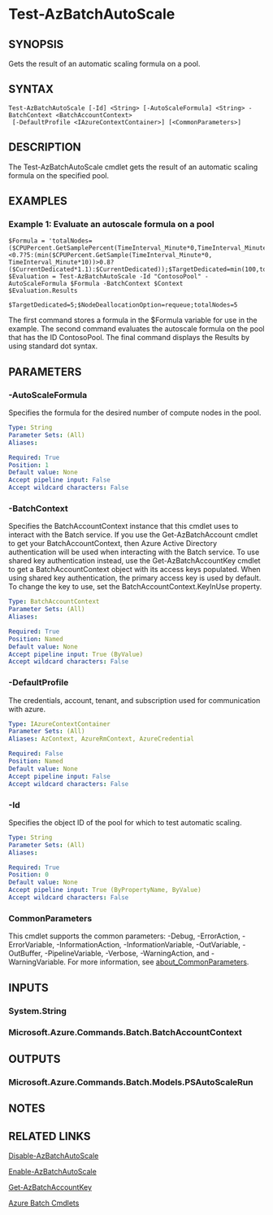 ﻿---
external help file: Microsoft.Azure.PowerShell.Cmdlets.Batch.dll-Help.xml
Module Name: Az.Batch
online version: https://docs.microsoft.com/powershell/module/az.batch/test-azbatchautoscale
schema: 2.0.0
---

# Test-AzBatchAutoScale

## SYNOPSIS
Gets the result of an automatic scaling formula on a pool.

## SYNTAX

```
Test-AzBatchAutoScale [-Id] <String> [-AutoScaleFormula] <String> -BatchContext <BatchAccountContext>
 [-DefaultProfile <IAzureContextContainer>] [<CommonParameters>]
```

## DESCRIPTION
The Test-AzBatchAutoScale cmdlet gets the result of an automatic scaling formula on the specified pool.

## EXAMPLES

### Example 1: Evaluate an autoscale formula on a pool
```
$Formula = 'totalNodes=($CPUPercent.GetSamplePercent(TimeInterval_Minute*0,TimeInterval_Minute*10)<0.7?5:(min($CPUPercent.GetSample(TimeInterval_Minute*0, TimeInterval_Minute*10))>0.8?($CurrentDedicated*1.1):$CurrentDedicated));$TargetDedicated=min(100,totalNodes);';
$Evaluation = Test-AzBatchAutoScale -Id "ContosoPool" -AutoScaleFormula $Formula -BatchContext $Context
$Evaluation.Results

$TargetDedicated=5;$NodeDeallocationOption=requeue;totalNodes=5
```

The first command stores a formula in the $Formula variable for use in the example.
The second command evaluates the autoscale formula on the pool that has the ID ContosoPool.
The final command displays the Results by using standard dot syntax.

## PARAMETERS

### -AutoScaleFormula
Specifies the formula for the desired number of compute nodes in the pool.

```yaml
Type: String
Parameter Sets: (All)
Aliases:

Required: True
Position: 1
Default value: None
Accept pipeline input: False
Accept wildcard characters: False
```

### -BatchContext
Specifies the BatchAccountContext instance that this cmdlet uses to interact with the Batch service.
If you use the Get-AzBatchAccount cmdlet to get your BatchAccountContext, then Azure Active Directory authentication will be used when interacting with the Batch service.
To use shared key authentication instead, use the Get-AzBatchAccountKey cmdlet to get a BatchAccountContext object with its access keys populated.
When using shared key authentication, the primary access key is used by default.
To change the key to use, set the BatchAccountContext.KeyInUse property.

```yaml
Type: BatchAccountContext
Parameter Sets: (All)
Aliases:

Required: True
Position: Named
Default value: None
Accept pipeline input: True (ByValue)
Accept wildcard characters: False
```

### -DefaultProfile
The credentials, account, tenant, and subscription used for communication with azure.

```yaml
Type: IAzureContextContainer
Parameter Sets: (All)
Aliases: AzContext, AzureRmContext, AzureCredential

Required: False
Position: Named
Default value: None
Accept pipeline input: False
Accept wildcard characters: False
```

### -Id
Specifies the object ID of the pool for which to test automatic scaling.

```yaml
Type: String
Parameter Sets: (All)
Aliases:

Required: True
Position: 0
Default value: None
Accept pipeline input: True (ByPropertyName, ByValue)
Accept wildcard characters: False
```

### CommonParameters
This cmdlet supports the common parameters: -Debug, -ErrorAction, -ErrorVariable, -InformationAction, -InformationVariable, -OutVariable, -OutBuffer, -PipelineVariable, -Verbose, -WarningAction, and -WarningVariable. For more information, see [about_CommonParameters](http://go.microsoft.com/fwlink/?LinkID=113216).

## INPUTS

### System.String
### Microsoft.Azure.Commands.Batch.BatchAccountContext
## OUTPUTS

### Microsoft.Azure.Commands.Batch.Models.PSAutoScaleRun
## NOTES

## RELATED LINKS

[Disable-AzBatchAutoScale]()

[Enable-AzBatchAutoScale]()

[Get-AzBatchAccountKey]()

[Azure Batch Cmdlets]()

